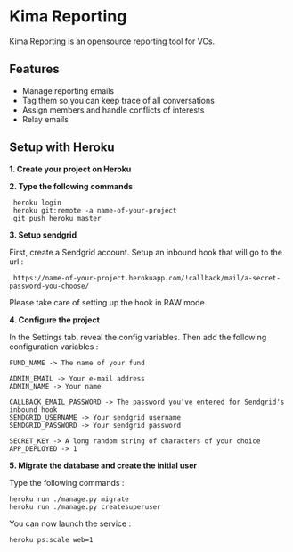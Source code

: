 Kima Reporting
==================

Kima Reporting is an opensource reporting tool for VCs.

Features
----------
- Manage reporting emails
- Tag them so you can keep trace of all conversations
- Assign members and handle conflicts of interests
- Relay emails

Setup with Heroku
-------------------
**1. Create your project on Heroku**

**2. Type the following commands**

     heroku login
     heroku git:remote -a name-of-your-project
     git push heroku master

**3. Setup sendgrid**

First, create a Sendgrid account. Setup an inbound hook that will go to the url :

     https://name-of-your-project.herokuapp.com/!callback/mail/a-secret-password-you-choose/

Please take care of setting up the hook in RAW mode.

**4. Configure the project**

In the Settings tab, reveal the config variables. Then add the following configuration variables :

    FUND_NAME -> The name of your fund
    
    ADMIN_EMAIL -> Your e-mail address
    ADMIN_NAME -> Your name
    
    CALLBACK_EMAIL_PASSWORD -> The password you've entered for Sendgrid's inbound hook
    SENDGRID_USERNAME -> Your sendgrid username
    SENDGRID_PASSWORD -> Your sendgrid password
    
    SECRET_KEY -> A long random string of characters of your choice
    APP_DEPLOYED -> 1

**5. Migrate the database and create the initial user**

Type the following commands :

    heroku run ./manage.py migrate
    heroku run ./manage.py createsuperuser

You can now launch the service :

    heroku ps:scale web=1
